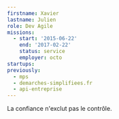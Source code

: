 ```yaml
---
firstname: Xavier
lastname: Julien
role: Dev Agile
missions:
  - start: '2015-06-22'
    end: '2017-02-22'
    status: service
    employer: octo
startups:
previously:
  - mps
  - demarches-simplifiees.fr
  - api-entreprise
---
```


La confiance n'exclut pas le contrôle.
